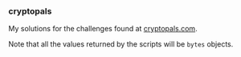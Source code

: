 ### cryptopals

My solutions for the challenges found at [cryptopals.com](http://cryptopals.com).

Note that all the values returned by the scripts will be `bytes` objects.

